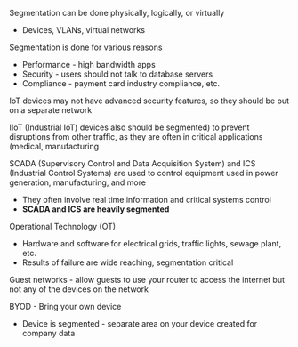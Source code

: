 Segmentation can be done physically, logically, or virtually
- Devices, VLANs, virtual networks

Segmentation is done for various reasons
- Performance - high bandwidth apps
- Security - users should not talk to database servers
- Compliance - payment card industry compliance, etc.

IoT devices may not have advanced security features, so they should be put on a separate network

IIoT (Industrial IoT) devices also should be segmented) to prevent disruptions from other traffic, as they are often in critical applications (medical, manufacturing

SCADA (Supervisory Control and Data Acquisition System) and ICS (Industrial Control Systems) are used to control equipment used in power generation, manufacturing, and more
- They often involve real time information and critical systems control
- **SCADA and ICS are heavily segmented**

Operational Technology (OT)
- Hardware and software for electrical grids, traffic lights, sewage plant, etc.
- Results of failure are wide reaching, segmentation critical

Guest networks - allow guests to use your router to access the internet but not any of the devices on the network

BYOD - Bring your own device
- Device is segmented - separate area on your device created for company data